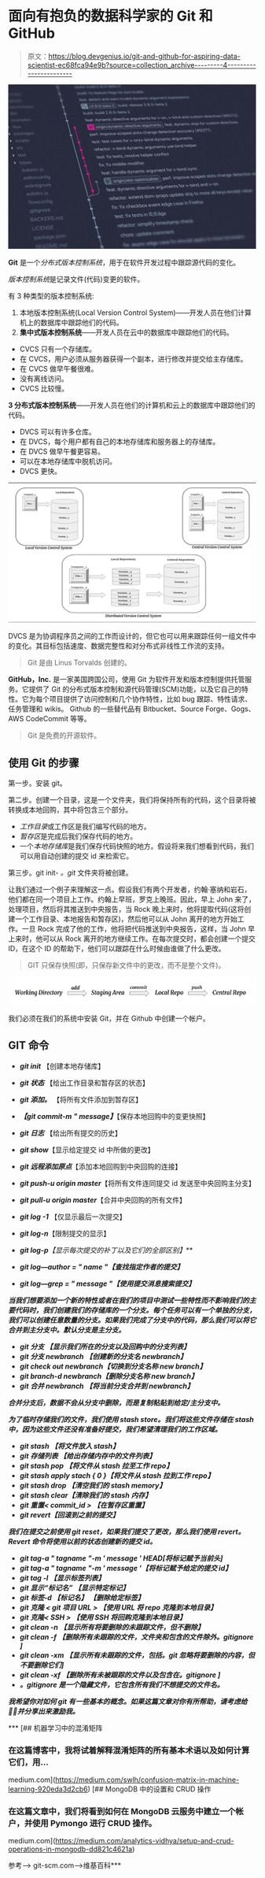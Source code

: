 # 面向有抱负的数据科学家的 Git 和 GitHub

> 原文：<https://blog.devgenius.io/git-and-github-for-aspiring-data-scientist-ec68fca94e9b?source=collection_archive---------4----------------------->

![](img/55bd50fada12f87c871fbdd5466b54f2.png)

**Git** 是一个*分布式版本控制系统*，用于在软件开发过程中跟踪源代码的变化。

*版本控制系统*是记录文件(代码)变更的软件。

有 3 种类型的版本控制系统:

1.  本地版本控制系统(Local Version Control System)——开发人员在他们计算机上的数据库中跟踪他们的代码。
2.  **集中式版本控制系统**——开发人员在云中的数据库中跟踪他们的代码。

*   CVCS 只有一个存储库。
*   在 CVCS，用户必须从服务器获得一个副本，进行修改并提交给主存储库。
*   在 CVCS 做早午餐很难。
*   没有离线访问。
*   CVCS 比较慢。

**3 分布式版本控制系统**——开发人员在他们的计算机和云上的数据库中跟踪他们的代码。

*   DVCS 可以有许多仓库。
*   在 DVCS，每个用户都有自己的本地存储库和服务器上的存储库。
*   在 DVCS 做早午餐更容易。
*   可以在本地存储库中脱机访问。
*   DVCS 更快。

![](img/0c8aa593428b2d37647dca4be31260fc.png)

DVCS 是为协调程序员之间的工作而设计的，但它也可以用来跟踪任何一组文件中的变化。其目标包括速度、数据完整性和对分布式非线性工作流的支持。

> Git 是由 Linus Torvalds 创建的。

**GitHub，Inc.** 是一家美国跨国公司，使用 Git 为软件开发和版本控制提供托管服务。它提供了 Git 的分布式版本控制和源代码管理(SCM)功能，以及它自己的特性。它为每个项目提供了访问控制和几个协作特性，比如 bug 跟踪、特性请求、任务管理和 wikis。
Github 的一些替代品有 Bitbucket、Source Forge、Gogs、AWS CodeCommit 等等。

> Git 是免费的开源软件。

## **使用 Git 的步骤**

第一步。安装 git。

第二步。创建一个目录，这是一个文件夹，我们将保持所有的代码，这个目录将被转换成本地回购，其中将包含三个部分。

*   *工作目录*或工作区是我们编写代码的地方。
*   *暂存区*是完成后我们保存代码的地方。
*   一个*本地存储库*是我们保存代码快照的地方。假设将来我们想看到代码，我们可以用自动创建的提交 id 来检索它。

第三步。git init- *。git* 文件夹将被创建。

让我们通过一个例子来理解这一点。假设我们有两个开发者，约翰·塞纳和岩石，他们都在同一个项目上工作。约翰上早班，罗克上晚班。因此，早上 John 来了，处理项目，然后将其推送到中央报告，当 Rock 晚上来时，他将提取代码(这将创建一个工作目录、本地报告和暂存区)，然后他可以从 John 离开的地方开始工作。一旦 Rock 完成了他的工作，他将把代码推送到中央报告，这样，当 John 早上来时，他可以从 Rock 离开的地方继续工作。在每次提交时，都会创建一个提交 ID，在这个 ID 的帮助下，他们可以跟踪在什么时候由谁做了什么更改。

> GIT 只保存快照(即，只保存新文件中的更改，而不是整个文件)。

![](img/325e34e89bea4c816c9de23d49b0c098.png)

我们必须在我们的系统中安装 Git，并在 Github 中创建一个帐户。

## GIT 命令

*   ***git init*** 【创建本地存储库】
*   ***git 状态*** 【给出工作目录和暂存区的状态】
*   ***git 添加。*** 【将所有文件添加到暂存区】
*   ***【git commit-m " message】***【保存本地回购中的变更快照】
*   ***git 日志*** 【给出所有提交的历史】
*   ***git show<commit _ id>***【显示给定提交 id 中所做的更改】
*   ***git 远程添加原点<URL _ of _ github _ repo>***【添加本地回购到中央回购的连接】
*   ***git push-u origin master***【将所有文件连同提交 id 发送至中央回购主分支】
*   ***git pull-u origin master***【合并中央回购的所有文件】
*   ***git log -1*** 【仅显示最后一次提交】
*   ***git log-n<limit>***【限制提交的显示】

*   *****git log-p****【显示每次提交的补丁以及它们的全部区别】***
*   ******git log—author = " name "***【查找指定作者的提交】***
*   ******git log—grep = " message "***【使用提交消息搜索提交】***

***当我们想要添加一个新的特性或者在我们的项目中测试一些特性而不影响我们的主要代码时，我们创建我们的存储库的一个分支。每个任务可以有一个单独的分支，我们可以创建任意数量的分支。如果我们完成了分支中的代码，那么我们可以将它合并到主分支中。默认分支是主分支。***

*   ******git 分支*** 【显示我们所在的分支以及回购中的分支列表】***
*   ******git 分支 newbranch*** 【创建新的分支名 newbranch】***
*   ******git check out newbranch***【切换到分支名称 new branch】***
*   ******git branch-d newbranch***【删除分支名称 new branch】***
*   ******git 合并 newbranch*** 【将当前分支合并到 newbranch】***

***合并分支后，数据不会从分支中删除，而是复制粘贴到给定/主分支中。***

***为了临时存储我们的文件，我们使用 stash store。我们将这些文件存储在 stash 中，因为这些文件还没有准备好提交，我们希望清理我们的工作区域。***

*   ******git stash*** 【将文件放入 stash】***
*   ******git 存储列表*** 【给出存储内存中的文件列表】***
*   ******git stash pop*** 【将文件从 stash 拉至工作 repo】***
*   ******git stash apply stach { 0 }***【将文件从 stash 拉到工作 repo】***
*   ******git stash drop*** 【清空我们的 stash memory】***
*   ******git stash clear***【清除我们的 stash 内存】***
*   ******git 重置< commit_id >*** 【在暂存区重置】***
*   ******git revert<commit _ id>***【回滚到之前的提交】***

***我们在提交之前使用 git reset，如果我们提交了更改，那么我们使用 revert。Revert 命令将使用以前的状态创建新的提交 id。***

*   ******git tag-a " tagname "-m ' message ' HEAD***[将标记赋予当前头]***
*   ******git tag-a " tagname "-m ' message '<commit _ id>***【将标记赋予给定的提交 id】***
*   ******git tag -l*** 【显示标签列表】***
*   ******git 显示“标记名”*** 【显示特定标记】***
*   ******git 标签-d*** ***【标记名】*** 【删除给定标签】***
*   ******git 克隆*** ***< git 项目 URL >*** 【使用 URL 将 repo 克隆到本地目录】***
*   ******git 克隆< SSH >*** 【使用 SSH 将回购克隆到本地目录】***
*   ******git clean -n*** 【显示所有将要删除的未跟踪文件，但不删除】***
*   ******git clean -f*** 【删除所有未跟踪的文件，文件夹和包含的文件除外。gitignore ]***
*   ******git clean -xm*** 【显示所有未跟踪的文件，包括。git 忽略将要删除的内容，但不要删除它们]***
*   ******git clean -xf*** 【删除所有未被跟踪的文件以及包含在。gitignore ]***
*   *****。gitignore** 是一个隐藏文件，它包含所有我们不想提交的文件名。***

***我希望你对如何 git 有一些基本的概念。如果这篇文章对你有所帮助，请考虑给👏🏼并分享出来激励我。***

***[](https://medium.com/swlh/confusion-matrix-in-machine-learning-920eda3d2cb6) [## 机器学习中的混淆矩阵

### 在这篇博客中，我将试着解释混淆矩阵的所有基本术语以及如何计算它们，用…

medium.com](https://medium.com/swlh/confusion-matrix-in-machine-learning-920eda3d2cb6) [](https://medium.com/analytics-vidhya/setup-and-crud-operations-in-mongodb-dd821c4621a) [## MongoDB 中的设置和 CRUD 操作

### 在这篇文章中，我们将看到如何在 MongoDB 云服务中建立一个帐户，并使用 Pymongo 进行 CRUD 操作。

medium.com](https://medium.com/analytics-vidhya/setup-and-crud-operations-in-mongodb-dd821c4621a) 

参考—> git-scm.com—>维基百科***